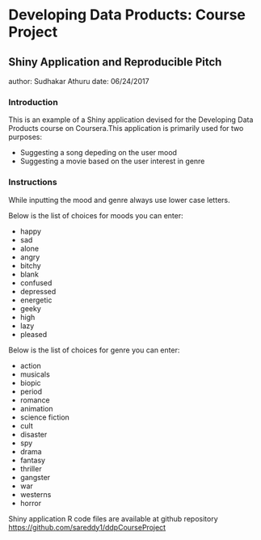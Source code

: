 # Developing Data Products: Course Project
## Shiny Application and Reproducible Pitch
author: Sudhakar Athuru
date: 06/24/2017

### Introduction

This is an example of a Shiny application devised for the Developing Data Products course on Coursera.This application is primarily used for two purposes: 

- Suggesting a song depeding on the user mood
- Suggesting a movie based on the user interest in genre


### Instructions
While inputting the mood and genre always use lower case letters.

Below is the list of choices for moods you can enter:

- happy
- sad
- alone
- angry
- bitchy
- blank
- confused
- depressed
- energetic
- geeky
- high 
- lazy
- pleased
 
Below is the list of choices for genre you can enter:

- action
- musicals
- biopic
- period
- romance
- animation
- science fiction
- cult
- disaster
- spy
- drama
- fantasy
- thriller
- gangster
- war
- westerns
- horror


Shiny application R code files are available at github repository
https://github.com/sareddy1/ddpCourseProject



